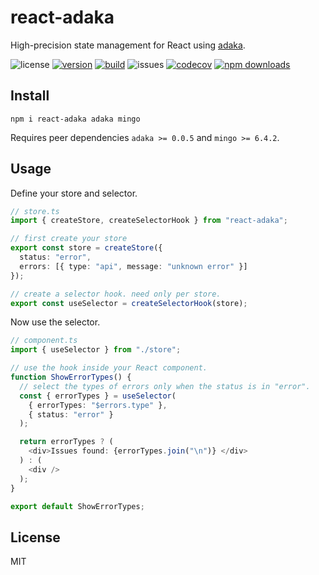 # react-adaka

High-precision state management for React using [adaka](https://npmjs.com/package/adaka).

![license](https://img.shields.io/github/license/kofrasa/react-adaka)
[![version](https://img.shields.io/npm/v/react-adaka)](https://www.npmjs.org/package/react-adaka)
[![build](https://github.com/kofrasa/react-adaka/actions/workflows/build.yml/badge.svg)](https://github.com/kofrasa/react-adaka/actions/workflows/build.yml)
![issues](https://img.shields.io/github/issues/kofrasa/react-adaka)
[![codecov](https://img.shields.io/codecov/c/github/kofrasa/react-adaka)](https://codecov.io/gh/kofrasa/react-adaka)
[![npm downloads](https://img.shields.io/npm/dm/react-adaka)](https://www.npmjs.org/package/react-adaka)

## Install

`npm i react-adaka adaka mingo`

Requires peer dependencies `adaka >= 0.0.5` and `mingo >= 6.4.2`.

## Usage

Define your store and selector.

```ts
// store.ts
import { createStore, createSelectorHook } from "react-adaka";

// first create your store
export const store = createStore({
  status: "error",
  errors: [{ type: "api", message: "unknown error" }]
});

// create a selector hook. need only per store.
export const useSelector = createSelectorHook(store);
```

Now use the selector.

```ts
// component.ts
import { useSelector } from "./store";

// use the hook inside your React component.
function ShowErrorTypes() {
  // select the types of errors only when the status is in "error".
  const { errorTypes } = useSelector(
    { errorTypes: "$errors.type" },
    { status: "error" }
  );

  return errorTypes ? (
    <div>Issues found: {errorTypes.join("\n")} </div>
  ) : (
    <div />
  );
}

export default ShowErrorTypes;
```

## License

MIT
